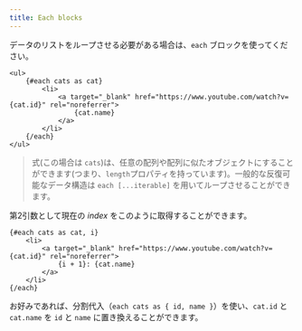 ```yaml
---
title: Each blocks
---
```


データのリストをループさせる必要がある場合は、`each` ブロックを使ってください。

```svelte
<ul>
	{#each cats as cat}
		<li>
			<a target="_blank" href="https://www.youtube.com/watch?v={cat.id}" rel="noreferrer">
				{cat.name}
			</a>
		</li>
	{/each}
</ul>
```

> 式(この場合は `cats`)は、任意の配列や配列に似たオブジェクトにすることができます(つまり、`length`プロパティを持っています)。一般的な反復可能なデータ構造は `each [...iterable]` を用いてループさせることができます。

第2引数として現在の _index_ をこのように取得することができます。

```svelte
{#each cats as cat, i}
	<li>
		<a target="_blank" href="https://www.youtube.com/watch?v={cat.id}" rel="noreferrer">
			{i + 1}: {cat.name}
		</a>
	</li>
{/each}
```

お好みであれば、分割代入（`each cats as { id, name }`）を使い、`cat.id` と `cat.name` を `id` と `name` に置き換えることができます。
